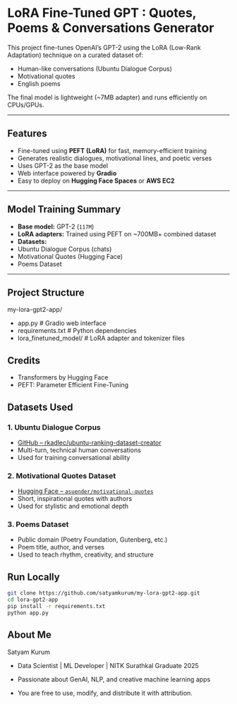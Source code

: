 # LoRA Fine-Tuned GPT : Quotes, Poems & Conversations Generator

This project fine-tunes OpenAI’s GPT-2 using the LoRA (Low-Rank Adaptation) technique on a curated dataset of:

-  Human-like conversations (Ubuntu Dialogue Corpus)
-  Motivational quotes
-  English poems

The final model is lightweight (~7MB adapter) and runs efficiently on CPUs/GPUs.

---

##  Features

-  Fine-tuned using **PEFT (LoRA)** for fast, memory-efficient training
-  Generates realistic dialogues, motivational lines, and poetic verses
-  Uses GPT-2 as the base model
-  Web interface powered by **Gradio**
-  Easy to deploy on **Hugging Face Spaces** or **AWS EC2**

---

##  Model Training Summary

-  **Base model:** GPT-2 (`117M`)
-  **LoRA adapters:** Trained using PEFT on ~700MB+ combined dataset
-  **Datasets:**
  - Ubuntu Dialogue Corpus (chats)
  - Motivational Quotes (Hugging Face)
  - Poems Dataset

---

##  Project Structure

my-lora-gpt2-app/
- app.py # Gradio web interface
- requirements.txt # Python dependencies
- lora_finetuned_model/ # LoRA adapter and tokenizer files



## Credits

- Transformers by Hugging Face
- PEFT: Parameter Efficient Fine-Tuning

## Datasets Used

### 1. Ubuntu Dialogue Corpus  
-  [GitHub – rkadlec/ubuntu-ranking-dataset-creator](https://github.com/rkadlec/ubuntu-ranking-dataset-creator)  
-  Multi-turn, technical human conversations  
-  Used for training conversational ability

### 2. Motivational Quotes Dataset  
-  [Hugging Face – `asuender/motivational-quotes`](https://huggingface.co/datasets/asuender/motivational-quotes)  
-  Short, inspirational quotes with authors  
-  Used for stylistic and emotional depth

### 3. Poems Dataset  
-  Public domain (Poetry Foundation, Gutenberg, etc.)  
-  Poem title, author, and verses  
-  Used to teach rhythm, creativity, and structure

##  Run Locally

```bash
git clone https://github.com/satyamkurum/my-lora-gpt2-app.git
cd lora-gpt2-app
pip install -r requirements.txt
python app.py
```
## About Me
  Satyam Kurum
- Data Scientist | ML Developer | NITK Surathkal Graduate 2025
- Passionate about GenAI, NLP, and creative machine learning apps

- You are free to use, modify, and distribute it with attribution.





